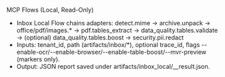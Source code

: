 MCP Flows (Local, Read-Only)

- Inbox Local Flow chains adapters:
  detect.mime → archive.unpack → office/pdf/images.* → pdf.tables_extract → data_quality.tables.validate → (optional) data_quality.tables.boost → security.pii.redact
- Inputs: tenant_id, path (artifacts/inbox/*), optional trace_id, flags --enable-ocr/--enable-browser/--enable-table-boost/--mvr-preview (markers only).
- Output: JSON report saved under artifacts/inbox_local/<timestamp>_<sha256>_result.json.

